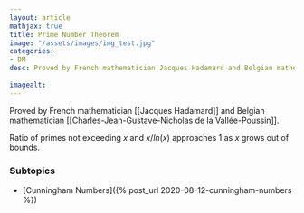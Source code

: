 ```yaml
---
layout: article
mathjax: true
title: Prime Number Theorem
image: "/assets/images/img_test.jpg"
categories:
- DM
desc: Proved by French mathematician Jacques Hadamard and Belgian mathematician Charles-Jean-Gustave-Nicholas de la Vallée-Poussin.
 
imagealt: 
---
```


Proved by French mathematician [[Jacques Hadamard]] and Belgian mathematician [[Charles-Jean-Gustave-Nicholas de la Vallée-Poussin]].

Ratio of primes not exceeding $x$ and $x / ln(x)$ approaches 1 as $x$ grows out of bounds.


































































































































































































































































































































































### Subtopics
- [Cunningham Numbers]({% post_url 2020-08-12-cunningham-numbers %})